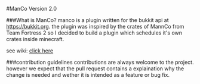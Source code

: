 #ManCo Version 2.0

###What is ManCo?
manco is a plugin written for the bukkit api at https://bukkit.org.
the plugin was inspired by the crates of MannCo from Team Fortress 2
so I decided to build a plugin which schedules it's own crates inside minecraft.

see wiki: [click here](https://github.com/xize/ManCo/wiki)

###contribution guidelines
contributions are always welcome to the project.
however we expect that the pull request contains a explaination why the change is needed and wether it is intended as a feature or bug fix.

